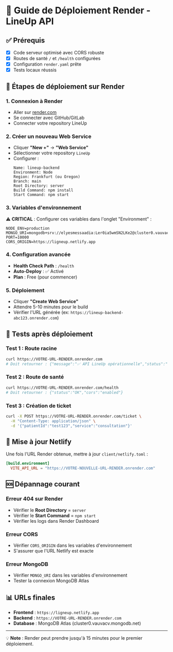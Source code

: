 # 🚀 Guide de Déploiement Render - LineUp API

## ✅ Prérequis
- [x] Code serveur optimisé avec CORS robuste
- [x] Routes de santé `/` et `/health` configurées  
- [x] Configuration `render.yaml` prête
- [x] Tests locaux réussis

## 📝 **Étapes de déploiement sur Render**

### **1. Connexion à Render**
- Aller sur [render.com](https://render.com)
- Se connecter avec GitHub/GitLab
- Connecter votre repository LineUp

### **2. Créer un nouveau Web Service**
- Cliquer **"New +"** → **"Web Service"**
- Sélectionner votre repository `LineUp`
- Configurer :
  ```
  Name: lineup-backend
  Environment: Node
  Region: Frankfurt (ou Oregon)
  Branch: main
  Root Directory: server
  Build Command: npm install
  Start Command: npm start
  ```

### **3. Variables d'environnement**
⚠️ **CRITICAL** : Configurer ces variables dans l'onglet "Environment" :

```env
NODE_ENV=production
MONGO_URI=mongodb+srv://elyesmessaadia:Ler0ia5wmSN2LKe2@cluster0.vauvacv.mongodb.net/lineup
PORT=10000
CORS_ORIGIN=https://ligneup.netlify.app
```

### **4. Configuration avancée**
- **Health Check Path** : `/health`
- **Auto-Deploy** : ✅ Activé
- **Plan** : Free (pour commencer)

### **5. Déploiement**
- Cliquer **"Create Web Service"**
- Attendre 5-10 minutes pour le build
- Vérifier l'URL générée (ex: `https://lineup-backend-abc123.onrender.com`)

## 🧪 **Tests après déploiement**

### Test 1 : Route racine
```bash
curl https://VOTRE-URL-RENDER.onrender.com
# Doit retourner : {"message":"✅ API LineUp opérationnelle","status":"healthy"}
```

### Test 2 : Route de santé
```bash
curl https://VOTRE-URL-RENDER.onrender.com/health
# Doit retourner : {"status":"OK","cors":"enabled"}
```

### Test 3 : Création de ticket
```bash
curl -X POST https://VOTRE-URL-RENDER.onrender.com/ticket \
  -H "Content-Type: application/json" \
  -d '{"patientId":"test123","service":"consultation"}'
```

## 🔧 **Mise à jour Netlify**

Une fois l'URL Render obtenue, mettre à jour `client/netlify.toml` :

```toml
[build.environment]
  VITE_API_URL = "https://VOTRE-NOUVELLE-URL-RENDER.onrender.com"
```

## 🆘 **Dépannage courant**

### Erreur 404 sur Render
- Vérifier le **Root Directory** = `server`
- Vérifier le **Start Command** = `npm start`
- Vérifier les logs dans Render Dashboard

### Erreur CORS
- Vérifier `CORS_ORIGIN` dans les variables d'environnement
- S'assurer que l'URL Netlify est exacte

### Erreur MongoDB
- Vérifier `MONGO_URI` dans les variables d'environnement
- Tester la connexion MongoDB Atlas

## 📊 **URLs finales**
- **Frontend** : `https://ligneup.netlify.app`
- **Backend** : `https://VOTRE-URL-RENDER.onrender.com`
- **Database** : MongoDB Atlas (cluster0.vauvacv.mongodb.net)

---
💡 **Note** : Render peut prendre jusqu'à 15 minutes pour le premier déploiement. 